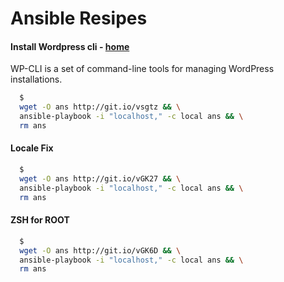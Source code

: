 # Ansible Resipes


#### Install Wordpress cli - [home](https://github.com/wp-cli/wp-cli)

WP-CLI is a set of command-line tools for managing WordPress installations.

```bash
  $
  wget -O ans http://git.io/vsgtz && \
  ansible-playbook -i "localhost," -c local ans && \
  rm ans
```

#### Locale Fix

```bash
  $
  wget -O ans http://git.io/vGK27 && \
  ansible-playbook -i "localhost," -c local ans && \
  rm ans
```

#### ZSH for ROOT

```bash
  $
  wget -O ans http://git.io/vGK6D && \
  ansible-playbook -i "localhost," -c local ans && \
  rm ans
```
